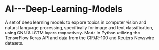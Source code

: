 # AI---Deep-Learning-Models
A set of deep learning models to explore topics in computer vision and natural language processing, specifically for image and text classification, using CNN &amp; LSTM layers respectively. Made in Python utilizing the TensorFlow Keras API and data from the CIFAR-100 and Reuters Newswire datasets.
